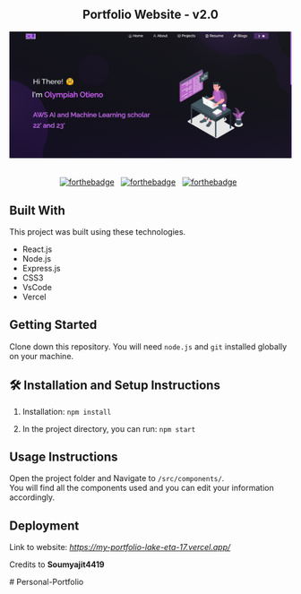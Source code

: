 <h2 align="center">
  Portfolio Website - v2.0<br/>
</h2>
<div align="center">
  <img alt="Demo" src="./Images/landing.png" />
</div>

<br/>

<center>

[![forthebadge](https://forthebadge.com/images/badges/built-with-love.svg)](https://forthebadge.com) &nbsp;
[![forthebadge](https://forthebadge.com/images/badges/made-with-javascript.svg)](https://forthebadge.com) &nbsp;
[![forthebadge](https://forthebadge.com/images/badges/open-source.svg)](https://forthebadge.com) &nbsp;

</center>


## Built With

This project was built using these technologies.

- React.js
- Node.js
- Express.js
- CSS3
- VsCode
- Vercel


## Getting Started

Clone down this repository. You will need `node.js` and `git` installed globally on your machine.

## 🛠 Installation and Setup Instructions

1. Installation: `npm install`

2. In the project directory, you can run: `npm start`


## Usage Instructions

Open the project folder and Navigate to `/src/components/`. <br/>
You will find all the components used and you can edit your information accordingly.

## Deployment
Link to website: *https://my-portfolio-lake-eta-17.vercel.app/*

Credits to  **Soumyajit4419**

#   P e r s o n a l - P o r t f o l i o 
 
 